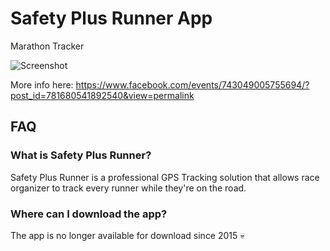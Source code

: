 # Safety Plus Runner App
Marathon Tracker

![Screenshot](https://scontent.fceb1-1.fna.fbcdn.net/v/t1.18169-9/11014968_963873640309618_8124865956450030591_n.png?_nc_cat=107&ccb=1-7&_nc_sid=730e14&_nc_eui2=AeG5iaZGnI6FjM2dWqWRYM5eqS-ka0HTSaOpL6RrQdNJoxtbY70-qhchYU2lt2mMUMM&_nc_ohc=E8VBcweqr0wAX-MNRD0&_nc_ht=scontent.fceb1-1.fna&oh=00_AfDzEPozMeu5x7PVYfp4D_4Ij4QKkkg75A14fPjRm-MYJg&oe=63A936D6)

More info here: https://www.facebook.com/events/743049005755694/?post_id=781680541892540&view=permalink

## FAQ

### What is Safety Plus Runner?
Safety Plus Runner is a professional GPS Tracking solution that allows race organizer to track every runner while they're on the road.

### Where can I download the app?
The app is no longer available for download since 2015 💀
